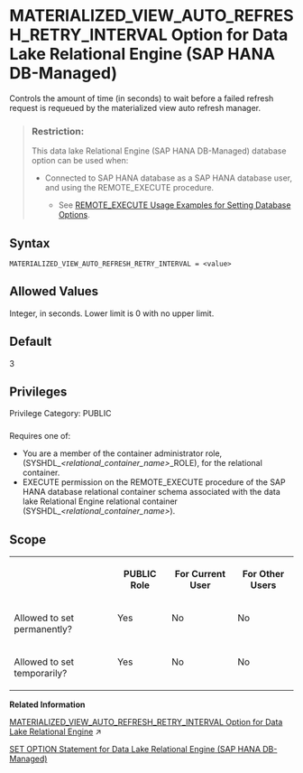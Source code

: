 <!-- loio01b1d2db6b4441a2a33b49e83e17187e -->

# MATERIALIZED\_VIEW\_AUTO\_REFRESH\_RETRY\_INTERVAL Option for Data Lake Relational Engine \(SAP HANA DB-Managed\)

Controls the amount of time \(in seconds\) to wait before a failed refresh request is requeued by the materialized view auto refresh manager.



> ### Restriction:  
> This data lake Relational Engine \(SAP HANA DB-Managed\) database option can be used when:
> 
> -   Connected to SAP HANA database as a SAP HANA database user, and using the REMOTE\_EXECUTE procedure.
> 
>     -   See [REMOTE\_EXECUTE Usage Examples for Setting Database Options](remote-execute-usage-examples-for-setting-database-options-0023bea.md).



<a name="loio01b1d2db6b4441a2a33b49e83e17187e__section_m5k_d12_qrb"/>

## Syntax

```
MATERIALIZED_VIEW_AUTO_REFRESH_RETRY_INTERVAL = <value>
```



<a name="loio01b1d2db6b4441a2a33b49e83e17187e__section_f3b_212_qrb"/>

## Allowed Values

Integer, in seconds. Lower limit is 0 with no upper limit.



<a name="loio01b1d2db6b4441a2a33b49e83e17187e__section_ut4_212_qrb"/>

## Default

3



<a name="loio01b1d2db6b4441a2a33b49e83e17187e__section_ofq_qpb_dxb"/>

## Privileges

Privilege Category: PUBLIC



### 

Requires one of:

-   You are a member of the container administrator role, \(SYSHDL\_*<relational\_container\_name\>*\_ROLE\), for the relational container.
-   EXECUTE permission on the REMOTE\_EXECUTE procedure of the SAP HANA database relational container schema associated with the data lake Relational Engine relational container \(SYSHDL\_*<relational\_container\_name\>*\).



<a name="loio01b1d2db6b4441a2a33b49e83e17187e__section_qyx_f12_qrb"/>

## Scope


<table>
<tr>
<th valign="top">

 



</th>
<th valign="top">

PUBLIC Role



</th>
<th valign="top">

For Current User



</th>
<th valign="top">

For Other Users



</th>
</tr>
<tr>
<td valign="top">

Allowed to set permanently?



</td>
<td valign="top">

Yes



</td>
<td valign="top">

No



</td>
<td valign="top">

No



</td>
</tr>
<tr>
<td valign="top">

Allowed to set temporarily?



</td>
<td valign="top">

Yes



</td>
<td valign="top">

No



</td>
<td valign="top">

No



</td>
</tr>
</table>

**Related Information**  


[MATERIALIZED_VIEW_AUTO_REFRESH_RETRY_INTERVAL Option for Data Lake Relational Engine](https://help.sap.com/viewer/19b3964099384f178ad08f2d348232a9/2023_1_QRC/en-US/054a74ba291840e7bb01d3bc9588f1a2.html "Controls the amount of time (in seconds) to wait before a failed refresh request is requeued by the materialized view auto refresh manager.") :arrow_upper_right:

[SET OPTION Statement for Data Lake Relational Engine \(SAP HANA DB-Managed\)](../030-sql-statements/set-option-statement-for-data-lake-relational-engine-sap-hana-db-managed-84a37a4.md "Changes options that affect the behavior of the database and its compatibility with Transact-SQL. Setting the value of an option can change the behavior for all users or an individual user, in either a temporary or permanent scope.")

